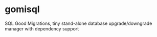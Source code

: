 # gomisql
SQL Good Migrations, tiny stand-alone database upgrade/downgrade manager with dependency support
